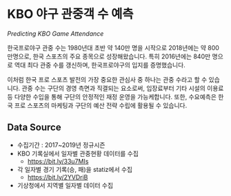 # KBO 야구 관중객 수 예측
*Predicting KBO Game Attendance*

한국프로야구 관중 수는 1980년대 초반 약 140만 명을 시작으로 2018년에는 약 800만명으로, 한국 스포츠의 주요 종목으로 성장해왔습니다. 특히 2016년에는 840만 명으로 역대 최다 관중 수를 갱신하며, 한국프로야구의 입지를 증명했습니다.

이처럼 한국 프로 스포츠 발전의 가장 중요한 관심사 중 하나는 관중 수라고 할 수 있습니다. 관중 수는 구단의 경영 측면과 직결되는 요소로써, 입장료부터 기타 시설의 이용료 등 다양한 수입을 통해 구단의 안정적인 재정 운영을 가능케합니다. 또한, 수요예측은 한국 프로 스포츠의 마케팅과 구단의 예산 전략 수립에 활용될 수 있습니다.


## Data Source
- 수집기간 : 2017~2019년 정규시즌
- KBO 기록실에서 일자별 관중현황 데이터를 수집
  - https://bit.ly/33u7MIs
- 각 일자별 경기 기록(승, 패)을 statiz에서 수집
  - https://bit.ly/2YVDriB
- 기상청에서 지역별 일자별 데이터 수집
  
